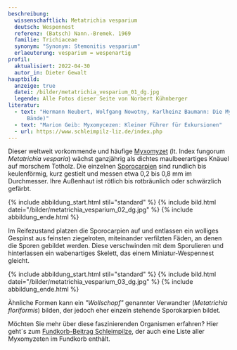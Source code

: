 ```yaml
---
beschreibung:
  wissenschaftlich: Metatrichia vesparium
  deutsch: Wespennest
  referenz: (Batsch) Nann.-Bremek. 1969
  familie: Trichiaceae
  synonym: "Synonym: Stemonitis vesparium"
  erlaeuterung: vesparium = wespenartig
profil:
  aktualisiert: 2022-04-30
  autor_in: Dieter Gewalt
hauptbild:
  anzeige: true
  datei: /bilder/metatrichia_vesparium_01_dg.jpg
  legende: Alle Fotos dieser Seite von Norbert Kühnberger
literatur:
  - text: "Hermann Neubert, Wolfgang Nowotny, Karlheinz Baumann: Die Myxomyceten (3
      Bände)"
  - text: "Marion Geib: Myxomycezen: Kleiner Führer für Exkursionen"
  - url: https://www.schleimpilz-liz.de/index.php
---
```

Dieser weltweit vorkommende und häufige [Myxomyzet](Myxomyzeten "Glossar") (lt. Index fungorum *Metatrichia vesparia*) wächst ganzjährig als dichtes maulbeerartiges Knäuel auf  morschem Totholz. Die einzelnen [Sporocarpien](Sporocarpien "Glossar") sind rundlich bis keulenförmig, kurz gestielt und messen etwa 0,2 bis 0,8 mm im Durchmesser. Ihre Außenhaut ist rötlich bis rotbräunlich oder schwärzlich gefärbt.

{% include abbildung_start.html stil="standard" %}
{% include bild.html datei="/bilder/metatrichia_vesparium_02_dg.jpg" %}
{% include abbildung_ende.html %}

Im Reifezustand platzen die Sporocarpien auf und entlassen ein wolliges Gespinst aus feinsten ziegelroten, miteinander verfilzten Fäden, an denen die Sporen gebildet werden. Diese verschwinden mit dem Sporulieren und hinterlassen ein wabenartiges Skelett, das einem Miniatur-Wespennest gleicht.

{% include abbildung_start.html stil="standard" %}
{% include bild.html datei="/bilder/metatrichia_vesparium_03_dg.jpg" %}
{% include abbildung_ende.html %}

Ähnliche Formen kann  ein *"Wollschopf"* genannter Verwandter (*Metatrichia floriformis*) bilden, der jedoch eher einzeln stehende Sporokarpien bildet.

Möchten Sie mehr über diese faszinierenden Organismen erfahren? Hier geht´s zum [Fundkorb-Beitrag Schleimpilze](/verwandt/schleimpilze-myxomyzeten), der auch eine Liste aller Myxomyzeten im Fundkorb enthält.